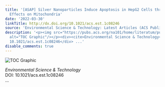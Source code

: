 ```yaml
---
title: '[ASAP] Silver Nanoparticles Induce Apoptosis in HepG2 Cells through Particle-Specific
  Effects on Mitochondria'
date: '2022-03-30'
linkTitle: http://dx.doi.org/10.1021/acs.est.1c08246
source: 'Environmental Science & Technology: Latest Articles (ACS Publications)'
description: '<p><img src="https://pubs.acs.org/na101/home/literatum/publisher/achs/journals/content/esthag/0/esthag.ahead-of-print/acs.est.1c08246/20220330/images/medium/es1c08246_0007.gif"
  alt="TOC Graphic"/></p><div><cite>Environmental Science & Technology</cite></div><div>DOI:
  10.1021/acs.est.1c08246</div> ...'
disable_comments: true
---
```

<p><img src="https://pubs.acs.org/na101/home/literatum/publisher/achs/journals/content/esthag/0/esthag.ahead-of-print/acs.est.1c08246/20220330/images/medium/es1c08246_0007.gif" alt="TOC Graphic"/></p><div><cite>Environmental Science & Technology</cite></div><div>DOI: 10.1021/acs.est.1c08246</div> ...